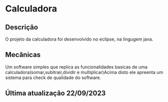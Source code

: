 # Calculadora 
## Descrição
O projeto da calculadora foi desenvolvido no eclipse, na lingugem java.

## Mecânicas
Um software simples que replica as funcionalidades basicas de uma calculadora(somar,subitrair,dividir e multiplicar)Acima disto ele apreenta um sistema para check de qualidade do software.








## Última atualização 22/09/2023

